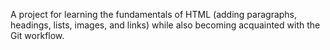 A project for learning the fundamentals of HTML (adding paragraphs, headings, lists, images, and links) while also becoming acquainted with the Git workflow.